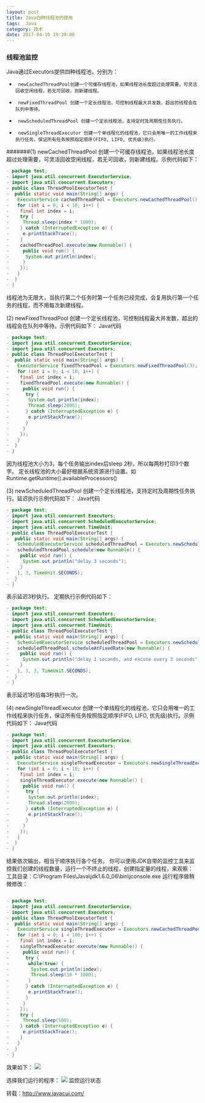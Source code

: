 ```yaml
---
layout: post
title: Java四种线程池的使用
tags:  Java
category: 技术
date: 2017-04-10 19:39:08
---
```


### 线程池监控

Java通过Executors提供四种线程池，分别为：

*      newCachedThreadPool创建一个可缓存线程池，如果线程池长度超过处理需要，可灵活回收空闲线程，若无可回收，则新建线程。
-      newFixedThreadPool 创建一个定长线程池，可控制线程最大并发数，超出的线程会在队列中等待。
-      newScheduledThreadPool 创建一个定长线程池，支持定时及周期性任务执行。
-      newSingleThreadExecutor 创建一个单线程化的线程池，它只会用唯一的工作线程来执行任务，保证所有任务按照指定顺序(FIFO, LIFO, 优先级)执行。

#######(1) newCachedThreadPool
    创建一个可缓存线程池，如果线程池长度超过处理需要，可灵活回收空闲线程，若无可回收，则新建线程。示例代码如下：

```java
- package test;
- import java.util.concurrent.ExecutorService;
- import java.util.concurrent.Executors;
- public class ThreadPoolExecutorTest {
-  public static void main(String[] args) {
-   ExecutorService cachedThreadPool = Executors.newCachedThreadPool();
-   for (int i = 0; i < 10; i++) {
-    final int index = i;
-    try {
-     Thread.sleep(index * 1000);
-    } catch (InterruptedException e) {
-     e.printStackTrace();
-    }
-    cachedThreadPool.execute(new Runnable() {
-     public void run() {
-      System.out.println(index);
-     }
-    });
-   }
-  }
- }
```
线程池为无限大，当执行第二个任务时第一个任务已经完成，会复用执行第一个任务的线程，而不用每次新建线程。

(2) newFixedThreadPool
创建一个定长线程池，可控制线程最大并发数，超出的线程会在队列中等待。示例代码如下：
Java代码
```java
- package test;
- import java.util.concurrent.ExecutorService;
- import java.util.concurrent.Executors;
- public class ThreadPoolExecutorTest {
-  public static void main(String[] args) {
-   ExecutorService fixedThreadPool = Executors.newFixedThreadPool(3);
-   for (int i = 0; i < 10; i++) {
-    final int index = i;
-    fixedThreadPool.execute(new Runnable() {
-     public void run() {
-      try {
-       System.out.println(index);
-       Thread.sleep(2000);
-      } catch (InterruptedException e) {
-       e.printStackTrace();
-      }
-     }
-    });
-   }
-  }
- }
```
因为线程池大小为3，每个任务输出index后sleep 2秒，所以每两秒打印3个数字。
定长线程池的大小最好根据系统资源进行设置。如Runtime.getRuntime().availableProcessors()

(3)  newScheduledThreadPool
创建一个定长线程池，支持定时及周期性任务执行。延迟执行示例代码如下：
Java代码
```java
- package test;
- import java.util.concurrent.Executors;
- import java.util.concurrent.ScheduledExecutorService;
- import java.util.concurrent.TimeUnit;
- public class ThreadPoolExecutorTest {
-  public static void main(String[] args) {
-   ScheduledExecutorService scheduledThreadPool = Executors.newScheduledThreadPool(5);
-   scheduledThreadPool.schedule(new Runnable() {
-    public void run() {
-     System.out.println("delay 3 seconds");
-    }
-   }, 3, TimeUnit.SECONDS);
-  }
- }
```
表示延迟3秒执行。
定期执行示例代码如下：
```java
- package test;
- import java.util.concurrent.Executors;
- import java.util.concurrent.ScheduledExecutorService;
- import java.util.concurrent.TimeUnit;
- public class ThreadPoolExecutorTest {
-  public static void main(String[] args) {
-   ScheduledExecutorService scheduledThreadPool = Executors.newScheduledThreadPool(5);
-   scheduledThreadPool.scheduleAtFixedRate(new Runnable() {
-    public void run() {
-     System.out.println("delay 1 seconds, and excute every 3 seconds");
-    }
-   }, 1, 3, TimeUnit.SECONDS);
-  }
- }
```
表示延迟1秒后每3秒执行一次。

(4) newSingleThreadExecutor
创建一个单线程化的线程池，它只会用唯一的工作线程来执行任务，保证所有任务按照指定顺序(FIFO, LIFO, 优先级)执行。示例代码如下：
Java代码
```java
- package test;
- import java.util.concurrent.ExecutorService;
- import java.util.concurrent.Executors;
- public class ThreadPoolExecutorTest {
-  public static void main(String[] args) {
-   ExecutorService singleThreadExecutor = Executors.newSingleThreadExecutor();
-   for (int i = 0; i < 10; i++) {
-    final int index = i;
-    singleThreadExecutor.execute(new Runnable() {
-     public void run() {
-      try {
-       System.out.println(index);
-       Thread.sleep(2000);
-      } catch (InterruptedException e) {
-       e.printStackTrace();
-      }
-     }
-    });
-   }
-  }
- }
```
结果依次输出，相当于顺序执行各个任务。
你可以使用JDK自带的监控工具来监控我们创建的线程数量，运行一个不终止的线程，创建指定量的线程，来观察：
工具目录：C:\Program Files\Java\jdk1.6.0_06\bin\jconsole.exe
运行程序做稍微修改：
```java

- package test;
- import java.util.concurrent.ExecutorService;
- import java.util.concurrent.Executors;
- public class ThreadPoolExecutorTest {
-  public static void main(String[] args) {
-   ExecutorService singleThreadExecutor = Executors.newCachedThreadPool();
-   for (int i = 0; i < 100; i++) {
-    final int index = i;
-    singleThreadExecutor.execute(new Runnable() {
-     public void run() {
-      try {
-       while(true) {
-        System.out.println(index);
-        Thread.sleep(10 * 1000);
-       }
-      } catch (InterruptedException e) {
-       e.printStackTrace();
-      }
-     }
-    });
-    try {
-     Thread.sleep(500);
-    } catch (InterruptedException e) {
-     e.printStackTrace();
-    }
-   }
-  }
- }
```
效果如下：
![](http://dl.iteye.com/upload/picture/pic/129496/a37b1415-36ac-30b8-baf6-10897bbf443a.jpg)

选择我们运行的程序：
![](http://dl.iteye.com/upload/picture/pic/129498/c518b086-b144-366c-884c-58a4bf985b05.jpg)
监控运行状态


转载：http://www.javacui.com/
